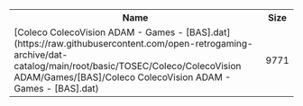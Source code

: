 <table>
<tr><th>Name</th><th>Size</th></tr>
<tr><td>[Coleco ColecoVision ADAM - Games - [BAS].dat](https://raw.githubusercontent.com/open-retrogaming-archive/dat-catalog/main/root/basic/TOSEC/Coleco/ColecoVision ADAM/Games/[BAS]/Coleco ColecoVision ADAM - Games - [BAS].dat)</td><td>9771</td></tr>
</table>
